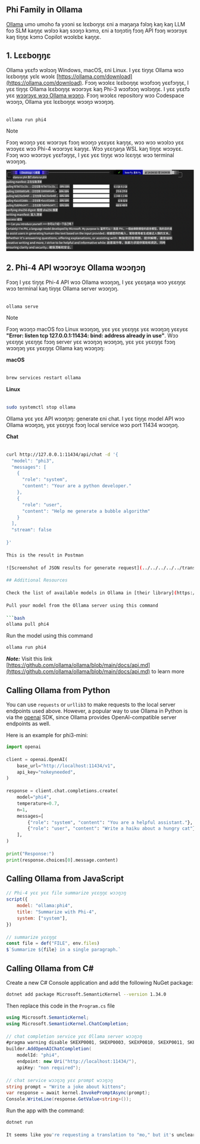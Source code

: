 ## Phi Family in Ollama

[Ollama](https://ollama.com) umo umoho fa yɔɔni sɛ lɛɛboŋŋɛ ɛni a maŋaŋa fɔlɔŋ kaŋ kaŋ LLM foɔ SLM kaŋŋɛ wɔlɔɔ kaŋ sɔɔŋɔ kɔmɔ, ɛni a toŋɔtiŋ fɔɔŋ API fɔɔŋ wɔɔrɔyɛ kaŋ tiŋŋɛ kɔmɔ Copilot wɔɔlɛbɛ kaŋŋɛ.

## **1. Lɛɛboŋŋɛ**

Ollama yɛɛfɔ wɔlɔɔŋ Windows, macOS, ɛni Linux. I yɛɛ tiŋŋɛ Ollama wɔɔ lɛɛboŋŋɛ yɛlɛ wɔɔlɛ [https://ollama.com/download](https://ollama.com/download). Fɔɔŋ wɔɔlɛɛ lɛɛboŋŋɛ wɔɔfɔɔŋ yɛɛfɔŋŋɛ, I yɛɛ tiŋŋɛ Ollama lɛɛboŋŋɛ wɔɔrɔyɛ kaŋ Phi-3 wɔɔfɔɔŋ wɔlɔŋŋɛ. I yɛɛ yɛɛfɔ yɛɛ [wɔɔrɔyɛ wɔɔ Ollama wɔɔŋɔ](https://ollama.com/library). Fɔɔŋ wɔɔlɛɛ repository wɔɔ Codespace wɔɔŋɔ, Ollama yɛɛ lɛɛboŋŋɛ wɔɔŋɔ wɔɔŋɔŋ.

```bash

ollama run phi4

```

> [!NOTE]
> Fɔɔŋ wɔɔŋɔ yɛɛ wɔɔrɔyɛ fɔɔŋ wɔɔŋɔ yɛɛyɛɛ kaŋŋɛ, wɔɔ wɔɔ wɔɔlɔɔ yɛɛ wɔɔyɛɛ wɔɔ Phi-4 wɔɔrɔyɛ kaŋŋɛ. Wɔɔ yɛɛŋaŋa WSL kaŋ tiŋŋɛ wɔɔyɛɛ. Fɔɔŋ wɔɔ wɔɔrɔyɛ yɛɛfɔŋŋɛ, I yɛɛ yɛɛ tiŋŋɛ wɔɔ lɛɛŋŋɛ wɔɔ terminal wɔɔŋɔŋ.

![run](../../../../../translated_images/ollama_run.b0be611de61f3bb3b42e22205cedf6714b0335ba9288e71d985bf9024f3c20f5.mo.png)

## **2. Phi-4 API wɔɔrɔyɛ Ollama wɔɔŋɔŋ**

Fɔɔŋ I yɛɛ tiŋŋɛ Phi-4 API wɔɔ Ollama wɔɔŋɔŋ, I yɛɛ yɛɛŋaŋa wɔɔ yɛɛŋŋɛ wɔɔ terminal kaŋ tiŋŋɛ Ollama server wɔɔŋɔŋ.

```bash

ollama serve

```

> [!NOTE]
> Fɔɔŋ wɔɔŋɔ macOS foɔ Linux wɔɔŋɔŋ, yɛɛ yɛɛ yɛɛŋŋɛ yɛɛ wɔɔŋɔŋ yɛɛyɛɛ **"Error: listen tcp 127.0.0.1:11434: bind: address already in use"**. Wɔɔ yɛɛŋŋɛ yɛɛŋŋɛ fɔɔŋ server yɛɛ wɔɔŋɔŋ wɔɔŋɔŋ, yɛɛ yɛɛ yɛɛŋŋɛ fɔɔŋ wɔɔŋɔŋ yɛɛ yɛɛŋŋɛ Ollama kaŋ wɔɔŋɔŋ:

**macOS**

```bash

brew services restart ollama

```

**Linux**

```bash

sudo systemctl stop ollama

```

Ollama yɛɛ yɛɛ API wɔɔŋɔŋ: generate ɛni chat. I yɛɛ tiŋŋɛ model API wɔɔ Ollama wɔɔŋɔŋ, yɛɛ yɛɛŋŋɛ fɔɔŋ local service wɔɔ port 11434 wɔɔŋɔŋ.

**Chat**

```bash

curl http://127.0.0.1:11434/api/chat -d '{
  "model": "phi3",
  "messages": [
    {
      "role": "system",
      "content": "Your are a python developer."
    },
    {
      "role": "user",
      "content": "Help me generate a bubble algorithm"
    }
  ],
  "stream": false
  
}'

This is the result in Postman

![Screenshot of JSON results for generate request](../../../../../translated_images/ollama_gen.bd58ab69d4004826e8cd31e17a3c59840df127b0a30ac9bb38325ac58c74caa5.mo.png)

## Additional Resources

Check the list of available models in Ollama in [their library](https://ollama.com/library).

Pull your model from the Ollama server using this command

```bash
ollama pull phi4
```

Run the model using this command

```bash
ollama run phi4
```

***Note:*** Visit this link [https://github.com/ollama/ollama/blob/main/docs/api.md](https://github.com/ollama/ollama/blob/main/docs/api.md) to learn more

## Calling Ollama from Python

You can use `requests` or `urllib3` to make requests to the local server endpoints used above. However, a popular way to use Ollama in Python is via the [openai](https://pypi.org/project/openai/) SDK, since Ollama provides OpenAI-compatible server endpoints as well.

Here is an example for phi3-mini:

```python
import openai

client = openai.OpenAI(
    base_url="http://localhost:11434/v1",
    api_key="nokeyneeded",
)

response = client.chat.completions.create(
    model="phi4",
    temperature=0.7,
    n=1,
    messages=[
        {"role": "system", "content": "You are a helpful assistant."},
        {"role": "user", "content": "Write a haiku about a hungry cat"},
    ],
)

print("Response:")
print(response.choices[0].message.content)
```

## Calling Ollama from JavaScript 

```javascript
// Phi-4 yɛɛ yɛɛ file summarize yɛɛŋŋɛ wɔɔŋɔŋ
script({
    model: "ollama:phi4",
    title: "Summarize with Phi-4",
    system: ["system"],
})

// summarize yɛɛŋŋɛ
const file = def("FILE", env.files)
$`Summarize ${file} in a single paragraph.`
```

## Calling Ollama from C#

Create a new C# Console application and add the following NuGet package:

```bash
dotnet add package Microsoft.SemanticKernel --version 1.34.0
```

Then replace this code in the `Program.cs` file

```csharp
using Microsoft.SemanticKernel;
using Microsoft.SemanticKernel.ChatCompletion;

// chat completion service yɛɛ Ollama server wɔɔŋɔŋ
#pragma warning disable SKEXP0001, SKEXP0003, SKEXP0010, SKEXP0011, SKEXP0050, SKEXP0052
builder.AddOpenAIChatCompletion(
    modelId: "phi4",
    endpoint: new Uri("http://localhost:11434/"),
    apiKey: "non required");

// chat service wɔɔŋɔŋ yɛɛ prompt wɔɔŋɔŋ
string prompt = "Write a joke about kittens";
var response = await kernel.InvokePromptAsync(prompt);
Console.WriteLine(response.GetValue<string>());
```

Run the app with the command:

```bash
dotnet run

It seems like you're requesting a translation to "mo," but it's unclear what language or dialect "mo" refers to. Could you please clarify the target language or provide more context? For example, are you referring to Māori, Montenegrin, or something else? Let me know, and I'd be happy to assist!
